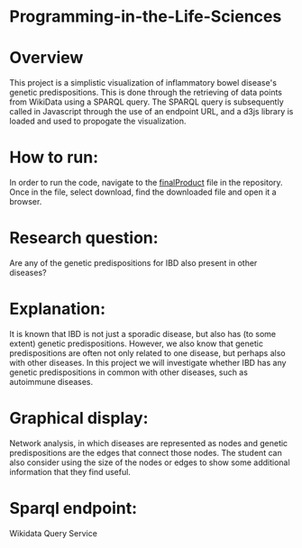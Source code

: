 # Programming-in-the-Life-Sciences
# Overview 
This project is a simplistic visualization of inflammatory bowel disease's genetic predispositions. This is done through the retrieving of data points from WikiData using a SPARQL query. The SPARQL query is subsequently called in Javascript through the use of an endpoint URL, and a d3js library is loaded and used to propogate the visualization. 

# How to run:
In order to run the code, navigate to the [finalProduct](https://github.com/AntoninOtto/Programming-in-the-Life-Sciences/blob/main/finalProduct.html) file in the repository. Once in the file, select download, find the downloaded file and open it a browser.

# Research question: 
Are any of the genetic predispositions for IBD also present in other diseases? 

# Explanation:
It is known that IBD is not just a sporadic disease, but also has (to some extent) genetic predispositions. However, we also know that genetic predispositions are often not only related to one disease, but perhaps also with other diseases. In this project we will investigate whether IBD has any genetic predispositions in common with other diseases, such as autoimmune diseases. 

# Graphical display: 
Network analysis, in which diseases are represented as nodes and genetic predispositions are the edges that connect those nodes. The student can also consider using the size of the nodes or edges to show some additional information that they find useful. 

# Sparql endpoint:
Wikidata Query Service
